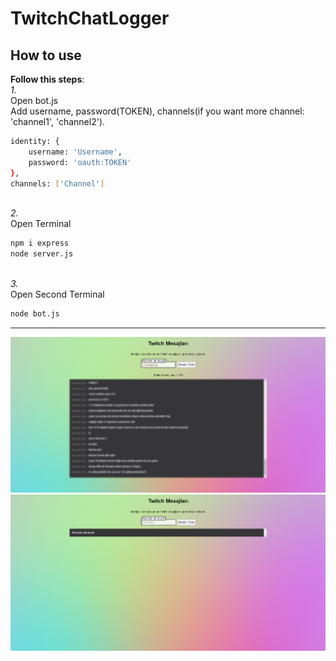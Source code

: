 # TwitchChatLogger

## How to use

**Follow this steps**:
</br>*1.*
</br>Open bot.js
</br>Add username, password(TOKEN), channels(if you want more channel: 'channel1', 'channel2').
```sh
identity: {
    username: 'Username',
    password: 'oauth:TOKEN'
},
channels: ['Channel']
```
</br>*2.*
</br>Open Terminal
```sh
npm i express
node server.js
```
</br>*3.*
</br>Open Second Terminal
```sh
node bot.js
```

------------
![Alt Text](ss.png)
![Alt Text](ss2.png)